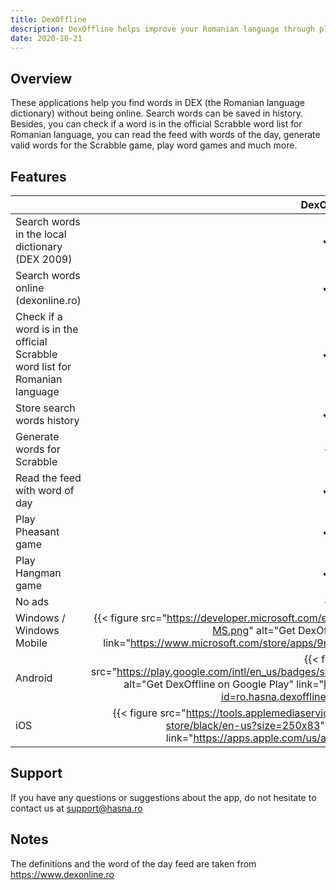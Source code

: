 ```yaml
---
title: DexOffline
description: DexOffline helps improve your Romanian language through playing games without being online.
date: 2020-10-21
---
```


## Overview

These applications help you find words in DEX (the Romanian language dictionary) without being online. Search words can
be saved in history. Besides, you can check if a word is in the official Scrabble word list for Romanian language, you
can read the feed with words of the day, generate valid words for the Scrabble game, play word games and much more.

## Features

| | DexOffline | DexOffline Plus |
| --- | :---: | :---: |
| Search words in the local dictionary (DEX 2009) | ✔ | ✔ |
| Search words online (dexonline.ro) | ✔ | ✔ |
| Check if a word is in the official Scrabble word list for Romanian language | ✔ | ✔ |
| Store search words history | ✔ | ✔ |
| Generate words for Scrabble | - | ✔ |
| Read the feed with word of day | ✔ | ✔ |
| Play Pheasant game | ✔ | ✔ |
| Play Hangman game | ✔ | ✔ |
| No ads | - |  ✔ |
| Windows / Windows Mobile | {{< figure src="https://developer.microsoft.com/en-us/store/badges/images/English_get-it-from-MS.png" alt="Get DexOffline on Windows Store" link="https://www.microsoft.com/store/apps/9n5xfpst5974?cid=storebadge&ocid=badge" >}} | {{< figure src="https://developer.microsoft.com/en-us/store/badges/images/English_get-it-from-MS.png" alt="Get DexOffline Plus on Windows Store" link="https://www.microsoft.com/store/apps/9nfvk1wqt472?cid=storebadge&ocid=badge" >}} |
| Android | {{< figure src="https://play.google.com/intl/en_us/badges/static/images/badges/en_badge_web_generic.png" alt="Get DexOffline on Google Play" link="https://play.google.com/store/apps/details?id=ro.hasna.dexoffline&utm_source=site" >}} | {{< figure src="https://play.google.com/intl/en_us/badges/static/images/badges/en_badge_web_generic.png" alt="Get DexOffline on Google Play" link="https://play.google.com/store/apps/details?id=ro.hasna.dexoffline.plus&utm_source=site" >}} |
| iOS | {{< figure src="https://tools.applemediaservices.com/api/badges/download-on-the-app-store/black/en-us?size=250x83" alt="Get DexOffline on App Store" link="https://apps.apple.com/us/app/dexoffline/id1567763970" >}} | {{< figure src="https://tools.applemediaservices.com/api/badges/download-on-the-app-store/black/en-us?size=250x83" alt="Get DexOffline Plus on App Store" link="https://apps.apple.com/us/app/dexoffline-plus/id1567769712" >}} |

## Support

If you have any questions or suggestions about the app, do not hesitate to contact us at support@hasna.ro

## Notes

The definitions and the word of the day feed are taken from https://www.dexonline.ro
